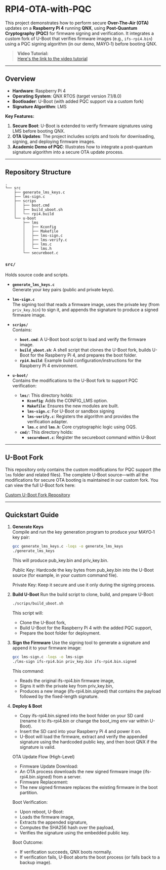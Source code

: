 # RPI4-OTA-with-PQC

This project demonstrates how to perform secure **Over-The-Air (OTA)** updates on a **Raspberry Pi 4** running **QNX**, using **Post-Quantum Cryptography (PQC)** for firmware signing and verification. It integrates a custom fork of U-Boot that verifies firmware images (e.g., `ifs-rpi4.bin`) using a PQC signing algorithm (in our demo, MAYO‑1) before booting QNX.

> **Video Tutorial:**  
> [Here's the link to the video tutorial](https://www.youtube.com/watch?v=S0OHd5dIjJk)  

---

## Overview

- **Hardware**: Raspberry Pi 4
- **Operating System**: QNX RTOS (target version 7.1/8.0)
- **Bootloader**: U-Boot (with added PQC support via a custom fork)
- **Signature Algorithm**: LMS

**Key Features:**
1. **Secure Boot**: U-Boot is extended to verify firmware signatures using LMS before booting QNX.
2. **OTA Updates**: The project includes scripts and tools for downloading, signing, and deploying firmware images.
3. **Academic Demo of PQC**: Illustrates how to integrate a post‑quantum signature algorithm into a secure OTA update process.

---

## Repository Structure
```
.
└── src
    ├── generate_lms_keys.c
    ├── lms-sign.c
    ├── scrips
    │   ├── boot.cmd
    │   ├── build_uboot.sh
    │   └── rpi4.build
    └── u-boot
        ├── lms
        │   ├── Kconfig
        │   ├── Makefile
        │   ├── lms-sign.c
        │   ├── lms-verify.c
        │   ├── lms.c
        │   └── lms.h
        └── secureboot.c
```
### `src/`
Holds source code and scripts.

- **`generate_lms_keys.c`**  
  Generate your key pairs (public and private keys).

- **`lms-sign.c`**  
  The signing tool that reads a firmware image, uses the private key (from `priv_key.bin`) to sign it, and appends the signature to produce a signed firmware image.

- **`scrips/`**  
  Contains:
  - **`boot.cmd`**: A U-Boot boot script to load and verify the firmware image.
  - **`build_uboot.sh`**: A shell script that clones the U-Boot fork, builds U-Boot for the Raspberry Pi 4, and prepares the boot folder.
  - **`rpi4.build`**: Example build configuration/instructions for the Raspberry Pi 4 environment.

- **`u-boot/`**  
  Contains the modifications to the U-Boot fork to support PQC verification:
  - **`lms/`**: This directory holds:
    - **`Kconfig`**: Adds the CONFIG_LMS option.
    - **`Makefile`**: Ensures the new modules are built.
    - **`lms-sign.c`**: For U-Boot or sandbox signing
    - **`lms-verify.c`**: Registers the algorithm and provides the verification adapter.
    - **`lms.c`** and **`lms.h`**: Core cryptographic logic using OQS.
  - **`cmd/`**: This directory holds:
    - **`secureboot.c`**: Register the secureboot command within U-Boot

---
## U-Boot Fork

This repository only contains the custom modifications for PQC support (the `lms` folder and related files). The complete U-Boot source—with all the modifications for secure OTA booting is maintained in our custom fork. You can view the full U-Boot fork here:

[Custom U-Boot Fork Repository](https://github.com/JerickLiu/u-boot)

---

## Quickstart Guide

1. **Generate Keys**  
   Compile and run the key generation program to produce your MAYO‑1 key pair:
   ```bash
   gcc generate_lms_keys.c -loqs -o generate_lms_keys
   ./generate_lms_keys
   ```
   This will produce pub_key.bin and priv_key.bin.

   Public Key:
    Hardcode the key bytes from pub_key.bin into the U-Boot source (for example, in your custom command file).

   Private Key:
    Keep it secure and use it only during the signing process.

2. **Build U-Boot**
    Run the build script to clone, build, and prepare U-Boot:
    ```bash
    ./scrips/build_uboot.sh
    ```
    This script will:
    - Clone the U-Boot fork,
    - Build U-Boot for the Raspberry Pi 4 with the added PQC support,
    - Prepare the boot folder for deployment.

3. **Sign the Firmware**
    Use the signing tool to generate a signature and append it to your firmware image:
    ```bash
    gcc lms-sign.c -loqs -o lms-sign
    ./lms-sign ifs-rpi4.bin priv_key.bin ifs-rpi4.bin.signed
    ```
    This command:
    - Reads the original ifs-rpi4.bin firmware image,
    - Signs it with the private key from priv_key.bin,
    - Produces a new image (ifs-rpi4.bin.signed) that contains the payload followed by the fixed-length signature.

4. **Deploy & Boot**
    - Copy ifs-rpi4.bin.signed into the boot folder on your SD card (rename it to ifs-rpi4.bin or change the boot_img env var within U-Boot).
    - Insert the SD card into your Raspberry Pi 4 and power it on.
    - U-Boot will load the firmware, extract and verify the appended signature using the hardcoded public key, and then boot QNX if the signature is valid.
    
    OTA Update Flow (High-Level)
    - Firmware Update Download:
    - An OTA process downloads the new signed firmware image (ifs-rpi4.bin.signed) from a server.
    - Firmware Replacement:
    - The new signed firmware replaces the existing firmware in the boot partition.

    Boot Verification:
    - Upon reboot, U-Boot:
    - Loads the firmware image,
    - Extracts the appended signature,
    - Computes the SHA256 hash over the payload,
    - Verifies the signature using the embedded public key.

    Boot Outcome:
    - If verification succeeds, QNX boots normally.
    - If verification fails, U-Boot aborts the boot process (or falls back to a backup image).



